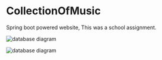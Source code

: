# CollectionOfMusic
Spring boot powered website, This was a school assignment. 

![database diagram](https://lh3.googleusercontent.com/FN83VstIPhiMh2cufyqbnbDfW8zvUoDTveGmJTBYs2SexKAhNOw2d1rYW-WhctnxX04HrJO-aIVvG7lHpJfwlVByXH7Lj_1yFk3jaSM5jkfJixqyNHof9yF6NNCmB9d1zuVIKN-jKvJsWrgEqCqnVmddFGVkflRfsHaNEala68TzhqBCZ3KE_yn5t7HQ7zNmebNWPWZZ1k0v9KFOpTcfQ3gdvBq3bW72IBQWNfPRjLueUL8-RpMgV6tGGFk5FlkDl9kUu1wT14THXMG5kCEF_qdg3GTmbR_uzU9Etx_LXxvfFKJv2WrW390XKtJyK4K2m_R14P3rn2ZWkjhrnjt_4GHXdY7JT0K65f1wyij4d1wrzTBcxNlBcbio-CJL-H15x7yhLvUIuLq_jctRCgkkPj6bD5lsM7qSo0bq5Q4e2J6TGzPiX-vi_mGNEQiFNE5tvVaeQPo5eIv51GMS1nTiFmduzsMYZfMvfb3l6vyVOAmg1FOtLT-W6Xk1deiGe0B2XHn-n_b0UER0QddwNw2nUQFO-l9CWEuSBUiBbw2gMxyMXDnM5vetsPD6oa3pXvtgIqyRiKLsQhRwmNdbsDEgQRLd_YefSkUDEaML1T4Yt7zIqhIv3OvOozrlE8KBpG1s1HRqdwek95ioyT5zlxd_2_WlXRc37cQ0gqq-RUXlPslW0-frj3xlWwi6bp7jbnrvbW6CoKK0mZ1I4GdPziea48Y=w1000-no-tmp.jpg)

![database diagram](https://lh3.googleusercontent.com/eOrSyq_a8MR-efZkjI9IWtOTtP8dvKINvS7q-09ZB9mLWX2-rh_IfI6oTGbc159Ir-BdgW4MWUXnOWDjYGEZuEfk6o4FYUDWe2-79XNYq8GrfVLDXS83tfkkqVKCWSlXMX9wYPFMsYrLfgtvCYVrwVKVysLIYuV8V7EiTJJSg28Z4ThPCen2oFiRAnN9pm2zY9ku0KbbbxQwxsQpTCdISqYm4MkCD27PuUtnsoIw_UUdRd9Jbzz__tK-Z9si6p2D1pdlE-hNmQT6UTW0EnvcLmYY4t97d6aWYeHlOF9PFX4AbM0ypN3hgaiCIRXHB2-FLUqacpYAVEaQTROt2DNzkoNx_sh-CgM8HTw9lFxOC38DMbw8F5_fwotwJWRUpgacDwD7req4pWf5ashldtnP5wrW2ScSisQCVvT0uMBRiZoD1mc_kLRoOCqDrZFb2z_whQcMVhJHnZyQz0SVCFTuc57YbqtQzHXfDzgu5cIAvjHU9GrrGDUgptBQaZoawjX8CqwdGOxthbRvR8yFANJoBc-Ymo-JGrkyk07YGaqxsGGzKYyVDKou1MvK7SPSA2OVcBjrfGndrzuFRs_yIZ7-LfP4gMn99zPhueY4ThkRdUePkpRYn5zQYDjkOvyUwIzMwSvpbNWFvF7m-8jYNXPcDh1BqKby4N8ulfeDVuFvulAKGk1pRrQT6xlr_JBA-J0RCGAyvuNB4vES8CtZmvoBEyA=w1000-no-tmp.jpg)

